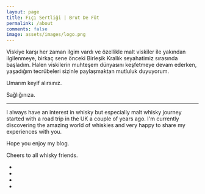 ```yaml
---
layout: page
title: Fıçı Sertliği | Brut De Fût
permalink: /about
comments: false
image: assets/images/logo.png
---
```


Viskiye karşı her zaman ilgim vardı ve özellikle malt viskiler ile yakından ilgilenmeye, birkaç sene önceki Birleşik Krallık seyahatimiz sırasında başladım. Halen viskilerin muhteşem dünyasını keşfetmeye devam ederken, yaşadığım tecrübeleri sizinle paylaşmaktan mutluluk duyuyorum.

Umarım keyif alırsınız.

Sağlığınıza. 

--------------------------------------------------------------

I always have an interest in whisky but especially malt whisky journey started with a road trip in the UK a couple of years ago. I'm currently discovering the amazing world of whiskies and very happy to share my experiences with you.

Hope you enjoy my blog.

Cheers to all whisky friends. 

<div class="share">
    <ul>
        <li class="ml-1 mr-1">
            <a target="_blank" href="https://www.instagram.com/brutdefut">
                <i class="fab fa-instagram"></i>
            </a>
        </li>
        <li class="ml-1 mr-1">
            <a target="_blank" href="https://www.twitter.com/ficisertligi">
                <i class="fab fa-twitter"></i>
            </a>
        </li>
        <li class="ml-1 mr-1">
            <a target="_blank" href="https://www.facebook.com/brut.defut.3">
                <i class="fab fa-facebook-f"></i>
            </a>
        </li>
        <li class="ml-1 mr-1">
            <a target="_blank" href="https://www.pinterest.com/ficisertligi">
                <i class="fab fa-pinterest-p"></i>
            </a>
        </li>
    </ul>
</div>
